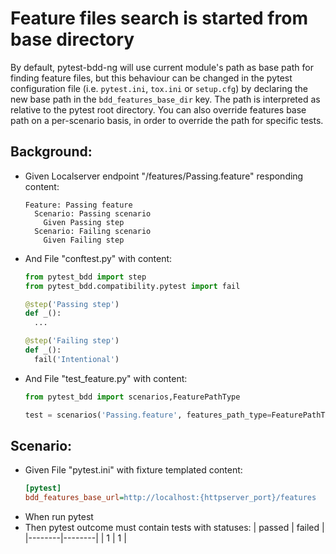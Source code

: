 # Feature files search is started from base directory
  By default, pytest-bdd-ng will use current module's path as base path for finding feature files,
  but this behaviour can be changed in the pytest configuration file (i.e. `pytest.ini`, `tox.ini` or `setup.cfg`)
  by declaring the new base path in the `bdd_features_base_dir` key.
  The path is interpreted as relative to the pytest root directory.
  You can also override features base path on a per-scenario basis,
  in order to override the path for specific tests.

## Background:
* Given Localserver endpoint "/features/Passing.feature" responding content:
    ```gherkin
    Feature: Passing feature
      Scenario: Passing scenario
        Given Passing step
      Scenario: Failing scenario
        Given Failing step
    ```
* And File "conftest.py" with content:
    ```python
    from pytest_bdd import step
    from pytest_bdd.compatibility.pytest import fail

    @step('Passing step')
    def _():
      ...

    @step('Failing step')
    def _():
      fail('Intentional')
    ```
* And File "test_feature.py" with content:
    ```python
    from pytest_bdd import scenarios,FeaturePathType

    test = scenarios('Passing.feature', features_path_type=FeaturePathType.URL)
    ```

## Scenario:
* Given File "pytest.ini" with fixture templated content:
    ```ini
    [pytest]
    bdd_features_base_url=http://localhost:{httpserver_port}/features
    ```
* When run pytest
* Then pytest outcome must contain tests with statuses:
    | passed | failed |
    |--------|--------|
    | 1      | 1      |
